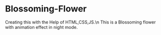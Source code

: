 # Blossoming-Flower
 Creating this with the Help of HTML,CSS,JS.\n
 This is a Blossoming flower with animation effect in night mode.
 
